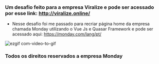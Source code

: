 ### Um desafio feito para a empresa Viralize e pode ser acessado por esse link: http://viralize.online/

* Nesse desafio foi me passado para recriar página home da empresa chamada Monday utilizando o Vue Js e Quasar Framework e pode ser acessado aqui: https://monday.com/lang/pt/

![ezgif com-video-to-gif](https://user-images.githubusercontent.com/3237047/83291898-8c20b280-a1bf-11ea-893f-74ef7208c95d.gif)

### Todos os direitos reservados a empresa Monday

